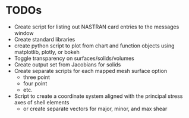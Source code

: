 # TODOs
* Create script for listing out NASTRAN card entries to the messages window
* Create standard libraries
* create python script to plot from chart and function objects using matplotlib, plotly, or bokeh
* Toggle transparency on surfaces/solids/volumes
* Create output set from Jacobians for solids
* Create separate scripts for each mapped mesh surface option
    * three point
    * four point
    * etc.
* Script to create a coordinate system aligned with the principal stress axes of shell elements
    * or create separate vectors for major, minor, and max shear
